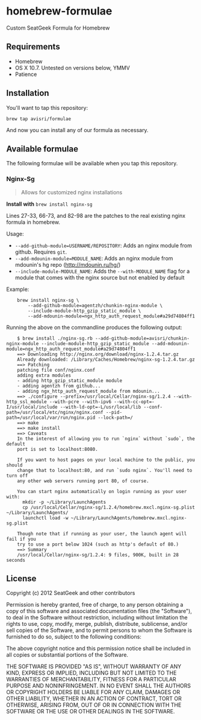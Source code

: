 # homebrew-formulae

Custom SeatGeek Formula for Homebrew

## Requirements

- Homebrew
- OS X 10.7. Untested on versions below, YMMV
- Patience

## Installation


You'll want to tap this repository:

    brew tap avisri/formulae

And now you can install any of our formula as necessary.


## Available formulae

The following formulae will be available when you tap this repository.

### Nginx-Sg

> Allows for customized nginx installations

**Install with** `brew install nginx-sg`

Lines 27-33, 66-73, and 82-98 are the patches to the real existing nginx formula in homebrew.

Usage:

* `--add-github-module=USERNAME/REPOSITORY`: Adds an nginx module from github. Requires `git`.
* `--add-mdounin-module=MODULE_NAME`: Adds an nginx module from mdounin's hg repo (http://mdounin.ru/hg/)
* `--include-module-MODULE_NAME`: Adds the `--with-MODULE_NAME` flag for a module that comes with the nginx source but not enabled by default

Example:

		brew install nginx-sg \
			--add-github-module=agentzh/chunkin-nginx-module \
			--include-module-http_gzip_static_module \
			--add-mdounin-module=ngx_http_auth_request_module#a29d74804ff1

Running the above on the commandline produces the following output:

		$ brew install ./nginx-sg.rb --add-github-module=avisri/chunkin-nginx-module --include-module-http_gzip_static_module --add-mdounin-module=ngx_http_auth_request_module#a29d74804ff1
		==> Downloading http://nginx.org/download/nginx-1.2.4.tar.gz
		Already downloaded: /Library/Caches/Homebrew/nginx-sg-1.2.4.tar.gz
		==> Patching
		patching file conf/nginx.conf
		adding extra modules
		- adding http_gzip_static_module module
		- adding agentzh from github...
		- adding ngx_http_auth_request_module from mdounin...
		==> ./configure --prefix=/usr/local/Cellar/nginx-sg/1.2.4 --with-http_ssl_module --with-pcre --with-ipv6 --with-cc-opt=-I/usr/local/include --with-ld-opt=-L/usr/local/lib --conf-path=/usr/local/etc/nginx/nginx.conf --pid-path=/usr/local/var/run/nginx.pid --lock-path=/
		==> make
		==> make install
		==> Caveats
		In the interest of allowing you to run `nginx` without `sudo`, the default
		port is set to localhost:8080.

		If you want to host pages on your local machine to the public, you should
		change that to localhost:80, and run `sudo nginx`. You'll need to turn off
		any other web servers running port 80, of course.

		You can start nginx automatically on login running as your user with:
		  mkdir -p ~/Library/LaunchAgents
		  cp /usr/local/Cellar/nginx-sg/1.2.4/homebrew.mxcl.nginx-sg.plist ~/Library/LaunchAgents/
		  launchctl load -w ~/Library/LaunchAgents/homebrew.mxcl.nginx-sg.plist

		Though note that if running as your user, the launch agent will fail if you
		try to use a port below 1024 (such as http's default of 80.)
		==> Summary
		/usr/local/Cellar/nginx-sg/1.2.4: 9 files, 900K, built in 28 seconds


## License

Copyright (c) 2012 SeatGeek and other contributors

Permission is hereby granted, free of charge, to any person obtaining a copy
of this software and associated documentation files (the "Software"), to deal
in the Software without restriction, including without limitation the rights
to use, copy, modify, merge, publish, distribute, sublicense, and/or sell
copies of the Software, and to permit persons to whom the Software is
furnished to do so, subject to the following conditions:

The above copyright notice and this permission notice shall be included in
all copies or substantial portions of the Software.

THE SOFTWARE IS PROVIDED "AS IS", WITHOUT WARRANTY OF ANY KIND, EXPRESS OR
IMPLIED, INCLUDING BUT NOT LIMITED TO THE WARRANTIES OF MERCHANTABILITY,
FITNESS FOR A PARTICULAR PURPOSE AND NONINFRINGEMENT. IN NO EVENT SHALL THE
AUTHORS OR COPYRIGHT HOLDERS BE LIABLE FOR ANY CLAIM, DAMAGES OR OTHER
LIABILITY, WHETHER IN AN ACTION OF CONTRACT, TORT OR OTHERWISE, ARISING FROM,
OUT OF OR IN CONNECTION WITH THE SOFTWARE OR THE USE OR OTHER DEALINGS IN
THE SOFTWARE.
